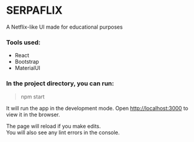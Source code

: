 # SERPAFLIX 

A Netflix-like UI made for educational purposes

### Tools used:

- React
- Bootstrap
- MaterialUI

### In the project directory, you can run:

> npm start

It will run the app in the development mode.
Open [http://localhost:3000](http://localhost:3000) to view it in the browser.

The page will reload if you make edits.\
You will also see any lint errors in the console.
